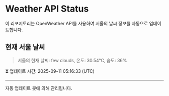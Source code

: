 
# Weather API Status

이 리포지토리는 OpenWeather API를 사용하여 서울의 날씨 정보를 자동으로 업데이트합니다.

## 현재 서울 날씨
> 서울의 현재 날씨: few clouds, 온도: 30.54°C, 습도: 36%

⏳ 업데이트 시간: 2025-09-11 05:16:33 (UTC)

---
자동 업데이트 봇에 의해 관리됩니다.
